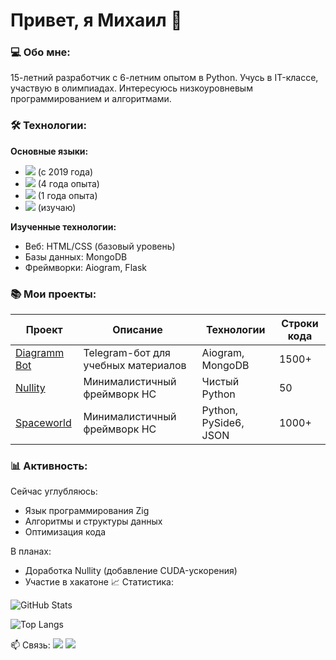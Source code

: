 # Привет, я Михаил 👋 

### 💻 Обо мне:
15-летний разработчик с 6-летним опытом в Python. Учусь в IT-классе, участвую в олимпиадах. Интересуюсь низкоуровневым программированием и алгоритмами.

### 🛠 Технологии:

**Основные языки:**
- <img src="https://img.shields.io/badge/Python-3776AB?style=flat&logo=python&logoColor=white"> (с 2019 года)
- <img src="https://img.shields.io/badge/C%23-239120?style=flat&logo=c-sharp&logoColor=white"> (4 года опыта)
- <img src="https://img.shields.io/badge/C%2B%2B-00599C?style=for-the-badge&logo=c%2B%2B&logoColor=white"> (1 года опыта)
- <img src="https://img.shields.io/badge/Zig-F7A41D?style=flat&logo=zig&logoColor=white"> (изучаю)

**Изученные технологии:**
- Веб: HTML/CSS (базовый уровень)
- Базы данных: MongoDB
- Фреймворки: Aiogram, Flask

### 📚 Мои проекты:

| Проект | Описание | Технологии | Строки кода |
|--------|----------|------------|-------------|
| [Diagramm Bot](https://github.com/Binobinos/diagramm) | Telegram-бот для учебных материалов | Aiogram, MongoDB | 1500+ |
| [Nullity](https://github.com/Binobinos/Nullity) | Минималистичный фреймворк НС | Чистый Python | 50 |
| [Spaceworld](https://github.com/Binobinos/SpaceWorld/tree/master) | Минималистичный фреймворк НС | Python, PySide6, JSON | 1000+ |


### 📊 Активность:

Сейчас углубляюсь:
- Язык программирования Zig
- Алгоритмы и структуры данных
- Оптимизация кода

В планах:
- Доработка Nullity (добавление CUDA-ускорения)
- Участие в хакатоне
📈 Статистика:

![GitHub Stats](https://github-readme-stats.vercel.app/api?username=Binobinos&show_icons=true&theme=radical&hide_border=true)

![Top Langs](https://github-readme-stats.vercel.app/api/top-langs/?username=Binobinos&layout=compact&theme=radical&hide_border=true)

📫 Связь:
<a href="mailto:binobinoskroun0@gmail.com"><img src="https://img.shields.io/badge/Email-0078D4?style=flat&logo=microsoft-outlook&logoColor=white"></a>
<a href="https://t.me/binobinos"><img src="https://img.shields.io/badge/Telegram-26A5E4?style=flat&logo=telegram&logoColor=white"></a>

